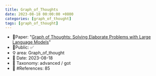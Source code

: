 ```yaml
---
title: Graph_of_Thoughts
date: 2023-08-18 00:00:00 +0800
categories: [graph_of_thought]
tags: [graph_of_thought]
---
```


- 📙Paper: "[Graph of Thoughts: Solving Elaborate Problems with Large Language Models](https://www.semanticscholar.org/paper/Graph-of-Thoughts%3A-Solving-Elaborate-Problems-with-Besta-Blach/aade40af0d85b0b4fe15c97f6222d5c2e4d6d9b3)"
- 🔑Public: ✅
- ⚲ area: Graph_of_thought
- 📅 Date: 2023-08-18
- 🔎 Taxonomy: advanced / got
- 📝 #References: 85
